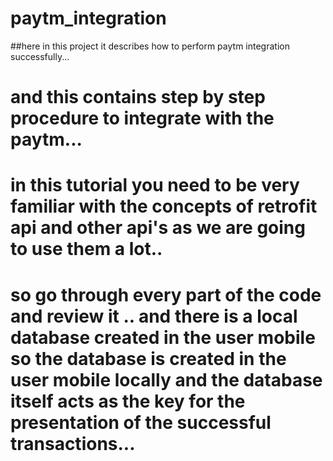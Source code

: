 # paytm_integration
##here in this project it describes how to perform paytm integration successfully...
# and this contains step by step procedure to integrate with the paytm...
# in this tutorial you need to be very familiar with the concepts of retrofit api and other api's as we are going to use them a lot..
# so go through every part of the code and review it .. and there is a local database created in the user mobile so the database is created in the user mobile locally and the database itself acts as the key for the presentation of the successful transactions...
